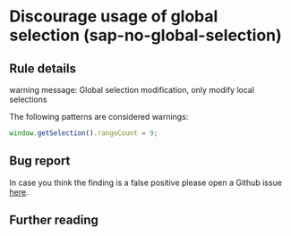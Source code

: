 # Discourage usage of global selection (sap-no-global-selection)

## Rule details

warning message: Global selection modification, only modify local selections

The following patterns are considered warnings:

```js
window.getSelection().rangeCount = 9;
```

## Bug report

In case you think the finding is a false positive please open a Github issue [here](https://github.com/SAP/open-ux-tools/issues).

## Further reading

